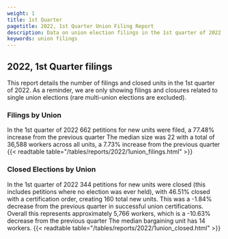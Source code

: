 ```yaml
---
weight: 1
title: 1st Quarter
pagetitle: 2022, 1st Quarter Union Filing Report
description: Data on union election filings in the 1st quarter of 2022
keywords: union filings
---
```


## 2022, 1st Quarter filings

This report details the number of filings and closed units in the 1st quarter of 2022. As a reminder, we are only showing filings and closures related to single union elections (rare multi-union elections are excluded).

### Filings by Union
In the 1st quarter of 2022 662 petitions for new units were filed, a 77.48% increase from the previous quarter The median size was 22 with a total of 36,588 workers across all units, a 7.73% increase from the previous quarter
{{< readtable table="/tables/reports/2022/1union_filings.html" >}}

### Closed Elections by Union
In the 1st quarter of 2022 344 petitions for new units were closed (this includes petitions where no election was ever held), with 46.51% closed with a certification order, creating 160 total new units. This was a -1.84% decrease from the previous quarter in successful union certifications. Overall this represents approximately 5,766 workers, which is a -10.63% decrease from the previous quarter The median bargaining unit has 14 workers.
{{< readtable table="/tables/reports/2022/1union_closed.html" >}}
